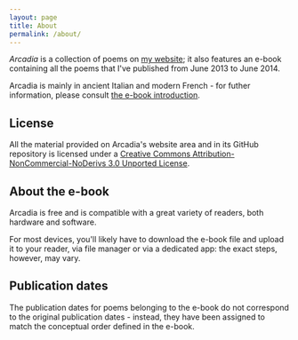 ```yaml
---
layout: page
title: About
permalink: /about/
---
```



*Arcadia* is a collection of poems on [my website](http://gianlucacosta.info/); it also features an e-book containing all the poems that I've published from June 2013 to June 2014.

Arcadia is mainly in ancient Italian and modern French - for futher information, please consult [the e-book introduction](intro).


## License

All the material provided on Arcadia's website area and in its GitHub repository is licensed under a [Creative Commons Attribution-NonCommercial-NoDerivs 3.0 Unported License](https://creativecommons.org/licenses/by-nc-nd/3.0/).


## About the e-book

Arcadia is free and is compatible with a great variety of readers, both hardware and software.

For most devices, you'll likely have to download the e-book file and upload it to your reader, via file manager or via a dedicated app: the exact steps, however, may vary.


## Publication dates

The publication dates for poems belonging to the e-book do not correspond to the original publication dates - instead, they have been assigned to match the conceptual order defined in the e-book.
